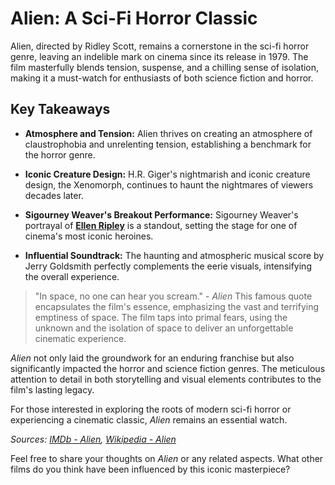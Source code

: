 # Alien: A Sci-Fi Horror Classic

Alien, directed by Ridley Scott, remains a cornerstone in the sci-fi horror genre, leaving an indelible mark on cinema since its release in 1979. The film masterfully blends tension, suspense, and a chilling sense of isolation, making it a must-watch for enthusiasts of both science fiction and horror.

## Key Takeaways

- **Atmosphere and Tension:** Alien thrives on creating an atmosphere of claustrophobia and unrelenting tension, establishing a benchmark for the horror genre.

- **Iconic Creature Design:** H.R. Giger's nightmarish and iconic creature design, the Xenomorph, continues to haunt the nightmares of viewers decades later.

- **Sigourney Weaver's Breakout Performance:** Sigourney Weaver's portrayal of **[Ellen Ripley](https://en.wikipedia.org/wiki/Ellen_Ripley)** is a standout, setting the stage for one of cinema's most iconic heroines.

- **Influential Soundtrack:** The haunting and atmospheric musical score by Jerry Goldsmith perfectly complements the eerie visuals, intensifying the overall experience.

> "In space, no one can hear you scream." - *Alien*
This famous quote encapsulates the film's essence, emphasizing the vast and terrifying emptiness of space. The film taps into primal fears, using the unknown and the isolation of space to deliver an unforgettable cinematic experience.

*Alien* not only laid the groundwork for an enduring franchise but also significantly impacted the horror and science fiction genres. The meticulous attention to detail in both storytelling and visual elements contributes to the film's lasting legacy.

For those interested in exploring the roots of modern sci-fi horror or experiencing a cinematic classic, *Alien* remains an essential watch.

*Sources: [IMDb - Alien](https://www.imdb.com/title/tt0078748/), [Wikipedia - Alien](https://en.wikipedia.org/wiki/Alien_(film))*

Feel free to share your thoughts on *Alien* or any related aspects. What other films do you think have been influenced by this iconic masterpiece?
